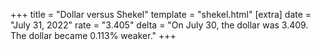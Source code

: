 +++
title = "Dollar versus Shekel"
template = "shekel.html"
[extra]
date = "July 31, 2022"
rate = "3.405"
delta = "On July 30, the dollar was 3.409. The dollar became 0.113% weaker."
+++
